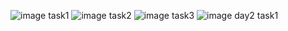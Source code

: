 ![image](https://github.com/user-attachments/assets/5b1672db-73b3-4be1-9bb1-d3e4bf4f6ca8) task1
![image](https://github.com/user-attachments/assets/2975cf06-99c6-47e6-b1e0-acc4115268db) task2
![image](https://github.com/user-attachments/assets/98c67f9e-ca45-453e-9742-c0f5a21fe7e6) task3
![image](https://github.com/user-attachments/assets/76918168-b2d3-42b5-a1bb-67798f40cad1) day2 task1




